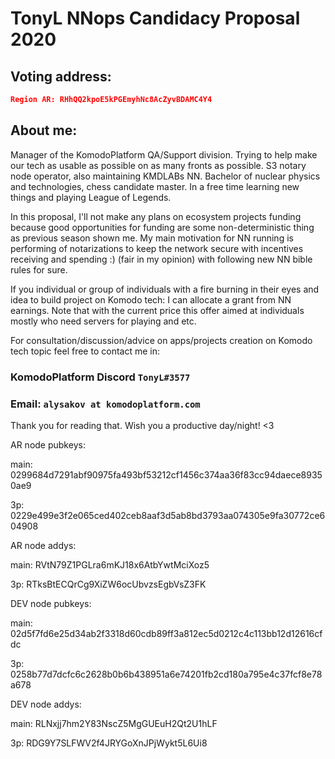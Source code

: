 # TonyL NNops Candidacy Proposal 2020

## Voting address:

```json
Region AR: RHhQQ2kpoE5kPGEmyhNc8AcZyvBDAMC4Y4
```

## About me:

Manager of the KomodoPlatform QA/Support division. Trying to help make our tech as usable as possible on as many fronts as possible.
S3 notary node operator, also maintaining KMDLABs NN. Bachelor of nuclear physics and technologies, chess candidate master. In a free time learning new things and playing League of Legends.

In this proposal, I'll not make any plans on ecosystem projects funding because good opportunities for funding are some non-deterministic thing as previous season shown me. 
My main motivation for NN running is performing of notarizations to keep the network secure with incentives receiving and spending :) (fair in my opinion) with following new NN bible rules for sure.

If you individual or group of individuals with a fire burning in their eyes and idea to build project on Komodo tech: I can allocate a grant from NN earnings.
Note that with the current price this offer aimed at individuals mostly who need servers for playing and etc. 

For consultation/discussion/advice on apps/projects creation on Komodo tech topic feel free to contact me in:
### KomodoPlatform Discord `TonyL#3577`
### Email: `alysakov at komodoplatform.com`

Thank you for reading that. Wish you a productive day/night! <3

AR node pubkeys:

main: 0299684d7291abf90975fa493bf53212cf1456c374aa36f83cc94daece89350ae9

3p:   0229e499e3f2e065ced402ceb8aaf3d5ab8bd3793aa074305e9fa30772ce604908

AR node addys:

main: RVtN79Z1PGLra6mKJ18x6AtbYwtMciXoz5

3p:   RTksBtECQrCg9XiZW6ocUbvzsEgbVsZ3FK


DEV node pubkeys:

main: 02d5f7fd6e25d34ab2f3318d60cdb89ff3a812ec5d0212c4c113bb12d12616cfdc

3p:   0258b77d7dcfc6c2628b0b6b438951a6e74201fb2cd180a795e4c37fcf8e78a678


DEV node addys:

main: RLNxjj7hm2Y83NscZ5MgGUEuH2Qt2U1hLF

3p:   RDG9Y7SLFWV2f4JRYGoXnJPjWykt5L6Ui8
